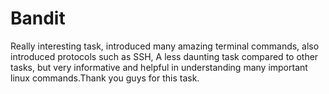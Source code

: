 # Bandit

Really interesting task, introduced many amazing terminal commands, also introduced protocols such as SSH, A less daunting task compared to other tasks, but very informative and helpful in understanding many important linux commands.Thank you guys for this task.